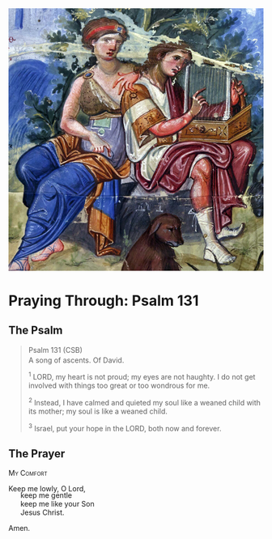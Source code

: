 <img class="intro-right" src="../images/art-paris-psalter.jpg">

<style>
  li {list-style-type: none;}
  p + ul {
    margin-top: -18px;
}
</style>

# Praying Through: Psalm 131

## The Psalm

>Psalm 131 (CSB)  
><sup></sup> A song of ascents. Of David. 
>
><sup>1</sup> LORD, my heart is not proud; my eyes are not haughty. I do not get involved with things too great or too wondrous for me. 
>
><sup>2</sup> Instead, I have calmed and quieted my soul like a weaned child with its mother; my soul is like a weaned child. 
>
><sup>3</sup> Israel, put your hope in the LORD, both now and forever.

## The Prayer

<div style="font-variant: small-caps;">
My Comfort
</div>

Keep me lowly, O Lord,
* keep me gentle
* keep me like your Son
* Jesus Christ.

Amen.

